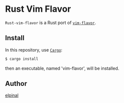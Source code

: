 # Rust Vim Flavor

`Rust-vim-flavor` is a Rust port of [`vim-flavor`](https://github.com/kana/vim-flavor).

## Install

In this repository, use [`Cargo`](http://doc.crates.io/guide.html):

```bash
$ cargo install
```

then an executable, named 'vim-flavor', will be installed.

## Author

[elpinal](https://github.com/elpinal)
